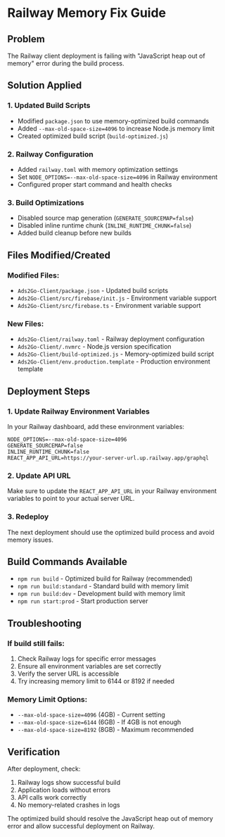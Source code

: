 # Railway Memory Fix Guide

## Problem
The Railway client deployment is failing with "JavaScript heap out of memory" error during the build process.

## Solution Applied

### 1. Updated Build Scripts
- Modified `package.json` to use memory-optimized build commands
- Added `--max-old-space-size=4096` to increase Node.js memory limit
- Created optimized build script (`build-optimized.js`)

### 2. Railway Configuration
- Added `railway.toml` with memory optimization settings
- Set `NODE_OPTIONS=--max-old-space-size=4096` in Railway environment
- Configured proper start command and health checks

### 3. Build Optimizations
- Disabled source map generation (`GENERATE_SOURCEMAP=false`)
- Disabled inline runtime chunk (`INLINE_RUNTIME_CHUNK=false`)
- Added build cleanup before new builds

## Files Modified/Created

### Modified Files:
- `Ads2Go-Client/package.json` - Updated build scripts
- `Ads2Go-Client/src/firebase/init.js` - Environment variable support
- `Ads2Go-Client/src/firebase.ts` - Environment variable support

### New Files:
- `Ads2Go-Client/railway.toml` - Railway deployment configuration
- `Ads2Go-Client/.nvmrc` - Node.js version specification
- `Ads2Go-Client/build-optimized.js` - Memory-optimized build script
- `Ads2Go-Client/env.production.template` - Production environment template

## Deployment Steps

### 1. Update Railway Environment Variables
In your Railway dashboard, add these environment variables:

```
NODE_OPTIONS=--max-old-space-size=4096
GENERATE_SOURCEMAP=false
INLINE_RUNTIME_CHUNK=false
REACT_APP_API_URL=https://your-server-url.up.railway.app/graphql
```

### 2. Update API URL
Make sure to update the `REACT_APP_API_URL` in your Railway environment variables to point to your actual server URL.

### 3. Redeploy
The next deployment should use the optimized build process and avoid memory issues.

## Build Commands Available

- `npm run build` - Optimized build for Railway (recommended)
- `npm run build:standard` - Standard build with memory limit
- `npm run build:dev` - Development build with memory limit
- `npm run start:prod` - Start production server

## Troubleshooting

### If build still fails:
1. Check Railway logs for specific error messages
2. Ensure all environment variables are set correctly
3. Verify the server URL is accessible
4. Try increasing memory limit to 6144 or 8192 if needed

### Memory Limit Options:
- `--max-old-space-size=4096` (4GB) - Current setting
- `--max-old-space-size=6144` (6GB) - If 4GB is not enough
- `--max-old-space-size=8192` (8GB) - Maximum recommended

## Verification

After deployment, check:
1. Railway logs show successful build
2. Application loads without errors
3. API calls work correctly
4. No memory-related crashes in logs

The optimized build should resolve the JavaScript heap out of memory error and allow successful deployment on Railway.
